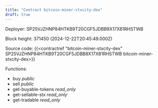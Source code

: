```yaml
---
title: "Contract bitcoin-miner-stxcity-dex"
draft: true
---
```

Deployer: SP25VJZHNP84HTKB9T20CGF5JDBB8X17X81RHSTWB


 



Block height: 371450 (2024-12-22T20:45:49.000Z)

Source code: {{<contractref "bitcoin-miner-stxcity-dex" SP25VJZHNP84HTKB9T20CGF5JDBB8X17X81RHSTWB bitcoin-miner-stxcity-dex>}}

Functions:

* buy _public_
* sell _public_
* get-buyable-tokens _read_only_
* get-sellable-stx _read_only_
* get-tradable _read_only_
